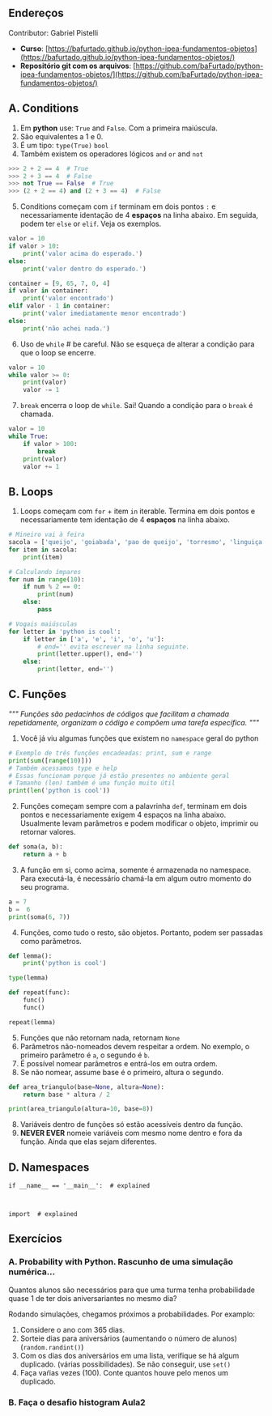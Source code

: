 
## Endereços  
Contributor: Gabriel Pistelli
- **Curso**: [https://bafurtado.github.io/python-ipea-fundamentos-objetos](https://bafurtado.github.io/python-ipea-fundamentos-objetos/)
- **Repositório git com os arquivos**: [https://github.com/baFurtado/python-ipea-fundamentos-objetos/](https://github.com/baFurtado/python-ipea-fundamentos-objetos/)

## A. Conditions
1. Em **python** use: `True` and `False`. Com a primeira maiúscula. 
2. São equivalentes a 1 e 0. 
3. É um tipo: `type(True)` `bool`
4. Também existem os operadores lógicos `and` `or` and  `not`
```python
>>> 2 + 2 == 4  # True
>>> 2 + 3 == 4  # False
>>> not True == False  # True
>>> (2 + 2 == 4) and (2 + 3 == 4)  # False
```
5. Conditions começam com `if` terminam em dois pontos `:` e necessariamente identação de 4 **espaços** na linha abaixo. Em seguida, podem ter `else` or `elif`. Veja os exemplos.
```python
valor = 10
if valor > 10:
    print('valor acima do esperado.')
else:
    print('valor dentro do esperado.')

container = [9, 65, 7, 0, 4]
if valor in container:
    print('valor encontrado')
elif valor - 1 in container:
    print('valor imediatamente menor encontrado')
else:
    print('não achei nada.')
```

6. Uso de `while` # be careful. Não se esqueça de alterar a condição para que o loop se encerre.
```python
valor = 10
while valor >= 0:
    print(valor)
    valor -= 1
```
7. `break` encerra o loop de `while`. Sai! Quando a condição para o `break` é chamada. 
```python
valor = 10
while True:
    if valor > 100:
        break
    print(valor)
    valor += 1
```

## B. Loops

1. Loops começam com  `for` + item `in` iterable. Termina em dois pontos e necessariamente tem identação de 4 **espaços** na linha abaixo.
```python
# Mineiro vai à feira
sacola = ['queijo', 'goiabada', 'pao de queijo', 'torresmo', 'linguiça', 'café']
for item in sacola:
    print(item)

# Calculando ímpares
for num in range(10):
    if num % 2 == 0:
        print(num)
    else:
        pass

# Vogais maiúsculas
for letter in 'python is cool':
    if letter in ['a', 'e', 'i', 'o', 'u']:
        # end='' evita escrever na linha seguinte.
        print(letter.upper(), end='')
    else:
        print(letter, end='')
```

## C. Funções
*""" Funções são pedacinhos de códigos que facilitam a chamada repetidamente, organizam o código e compõem uma tarefa específica. """*

1. Você já viu algumas funções que existem no `namespace` geral do python
```python
# Exemplo de três funções encadeadas: print, sum e range
print(sum([range(10)]))
# Também acessamos type e help
# Essas funcionam porque já estão presentes no ambiente geral
# Tamanho (len) também é uma função muito útil
print(len('python is cool'))
```
2. Funções começam sempre com a palavrinha `def`, terminam em dois pontos e necessariamente exigem 4 espaços na linha abaixo. Usualmente levam parâmetros e podem modificar o objeto, imprimir ou retornar valores.
```python
def soma(a, b):
    return a + b
```
3. A função em si, como acima, somente é armazenada no namespace. Para executá-la, é necessário chamá-la em algum outro momento do seu programa.
```python
a = 7
b =  6
print(soma(6, 7))
```
4. Funções, como tudo o resto, são objetos. Portanto, podem ser passadas como parãmetros.
```python
def lemma():
    print('python is cool')

type(lemma)

def repeat(func):
    func()
    func()

repeat(lemma)
```

5. Funções que não retornam nada, retornam `None`
6. Parâmetros não-nomeados devem respeitar a ordem. No exemplo, o primeiro parâmetro é `a`, o segundo é `b`.
7. É possível nomear parâmetros e entrá-los em outra ordem.
8. Se não nomear, assume base é o primeiro, altura o segundo.

```python
def area_triangulo(base=None, altura=None):
    return base * altura / 2

print(area_triangulo(altura=10, base=8))
```

8. Variáveis dentro de funções só estão acessíveis dentro da função.
9. **NEVER EVER** nomeie variáveis com mesmo nome dentro e fora da função. Ainda que elas sejam diferentes.

## D. Namespaces

    if __name__ == '__main__':  # explained



    import  # explained



## Exercícios

### A. Probability with Python. Rascunho de uma simulação numérica...

Quantos alunos são necessários para que uma turma tenha
probabilidade quase 1 de ter dois aniversariantes no mesmo dia?

Rodando simulações, chegamos próximos a probabilidades. 
Por examplo:
1. Considere o ano com 365 dias.
2. Sorteie dias para aniversários (aumentando o número de
alunos) (`random.randint()`)
3. Com os dias dos aniversários em uma lista, verifique se há
algum duplicado. (várias possibilidades). Se não conseguir, use
`set()`
4. Faça vaŕias vezes (100). Conte quantos houve pelo menos um
duplicado.

### B. Faça o desafio histogram Aula2

